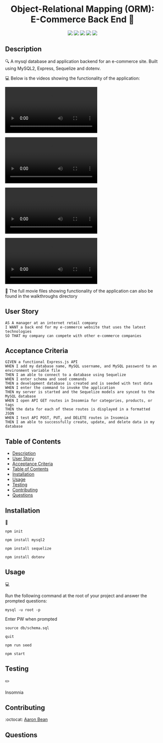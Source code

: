 <h1 align="center">Object-Relational Mapping (ORM): E-Commerce Back End 👋</h1>
    
<p align="center">
    <img src="https://img.shields.io/badge/Javascript-yellow" />
    <img src="https://img.shields.io/badge/express-orange" />
    <img src="https://img.shields.io/badge/Sequelize-blue"  />
    <img src="https://img.shields.io/badge/mySQL-blue"  />
    <img src="https://img.shields.io/badge/dotenv-green" />
</p>
   
## Description

🔍 A mysql database and application backend for an e-commerce site. Built using MySQL2, Express, Sequelize and dotenv.
  
💻 Below is the videos showing the functionality of the application:
  
![DB Setup and Start](./walkthroughs/functionality.mp4)

![TAGS](./walkthroughs/tags_walkthrough.mp4)

![PRODUCTS](./walkthroughs/products_walkthrough.mp4)

![CATEGORIES](./walkthroughs/categories_walkthrough.mp4)

  
🎥 The full movie files showing functionality of the application can also be found in the walkthroughs directory
  
## User Story
  
```
AS A manager at an internet retail company
I WANT a back end for my e-commerce website that uses the latest technologies
SO THAT my company can compete with other e-commerce companies
```
  
## Acceptance Criteria
  
``` 
GIVEN a functional Express.js API
WHEN I add my database name, MySQL username, and MySQL password to an environment variable file
THEN I am able to connect to a database using Sequelize
WHEN I enter schema and seed commands
THEN a development database is created and is seeded with test data
WHEN I enter the command to invoke the application
THEN my server is started and the Sequelize models are synced to the MySQL database
WHEN I open API GET routes in Insomnia for categories, products, or tags
THEN the data for each of these routes is displayed in a formatted JSON
WHEN I test API POST, PUT, and DELETE routes in Insomnia
THEN I am able to successfully create, update, and delete data in my database
```
  
## Table of Contents
- [Description](#description)
- [User Story](#user-story)
- [Acceptance Criteria](#acceptance-criteria)
- [Table of Contents](#table-of-contents)
- [Installation](#installation)
- [Usage](#usage)
- [Testing](#testing)
- [Contributing](#contributing)
- [Questions](#questions)

## Installation
💾   
  
`npm init`

`npm install mysql2`

`npm install sequelize`

`npm install dotenv`
  
## Usage
💻   
  
Run the following command at the root of your project and answer the prompted questions:

`mysql -u root -p`

Enter PW when prompted

`source db/schema.sql`

`quit`

`npm run seed`
  
`npm start`

## Testing
✏️

Insomnia

## Contributing
:octocat: [Aaron Bean](https://github.com/arbean1978)

## Questions